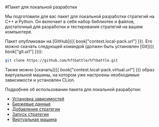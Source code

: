 #Пакет для локальной разработки

Мы подготовили для вас пакет для локальной разработки стратегий на C++ и Python.
Он включает в себя набор библиотек и файлов, достаточный для разработки и тестирования стратегий на вашем компьютере.

Пакет опубликован на [GitHub]({{ book["contest.local-pack.url"] }}).
Его можно скачать следующей командой (должен быть установлен [Git]({{ book["git.url"] }})):
```bash
git clone https://github.com/hftbattle/hftbattle.git
```

Также можно [скачать]({{ book["contest.local-pack.virtual.url"] }}) образ виртуальной машины, на котором уже настроены необходимые зависимости и установлен CLion.

Подробнее об использовании пакета для локальной разработки:
- [Установка зависимостей](requirements.md)
- [Биржевые данные](data.md)
- [Добавление стратегии](add_strategy.md)
- [Запуск стратегии](run_strategy.md)
- [Виртуальная машина](local-pack/virtual.md)
